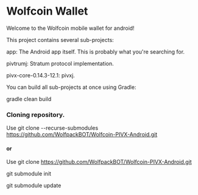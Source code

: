 # Wolfcoin Wallet

Welcome to the Wolfcoin mobile wallet for android!


This project contains several sub-projects:

app: The Android app itself. This is probably what you're searching for.

pivtrumj: Stratum protocol implementation.

pivx-core-0.14.3-12.1: pivxj.

You can build all sub-projects at once using Gradle:

gradle clean build


### Cloning repository.

Use git clone --recurse-submodules https://github.com/WolfpackBOT/Wolfcoin-PIVX-Android.git
  
#### or

Use git clone https://github.com/WolfpackBOT/Wolfcoin-PIVX-Android.git
  
git submodule init

git submodule update

